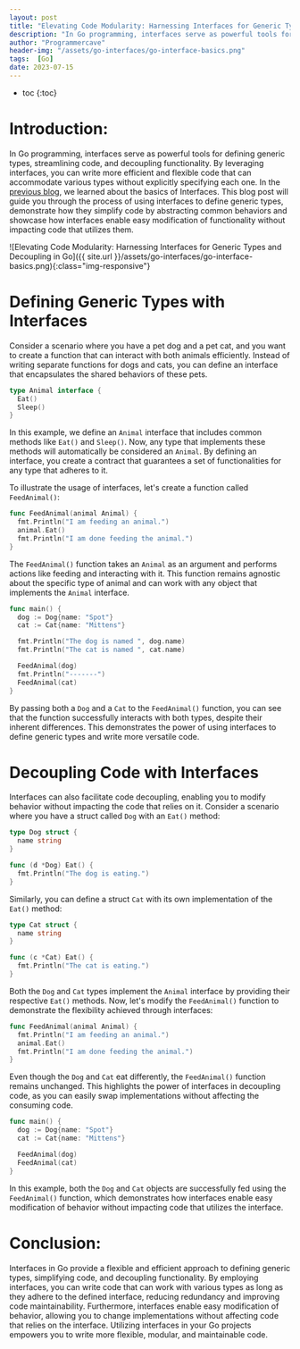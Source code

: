 ```yaml
---
layout: post
title: "Elevating Code Modularity: Harnessing Interfaces for Generic Types and Decoupling in Go"
description: "In Go programming, interfaces serve as powerful tools for defining generic types, streamlining code, and decoupling functionality. By leveraging interfaces, you can write more efficient and flexible code that can accommodate various types without explicitly specifying each one. This blog post will guide you through the process of using interfaces to define generic types, demonstrate how they simplify code by abstracting common behaviors and showcase how interfaces enable easy modification of functionality without impacting code that utilizes them."
author: "Programmercave"
header-img: "/assets/go-interfaces/go-interface-basics.png"
tags:  [Go]
date: 2023-07-15
---
```

* toc
{:toc}

# Introduction:

In Go programming, interfaces serve as powerful tools for defining generic types, streamlining code, and decoupling functionality. By leveraging interfaces, you can write more efficient and flexible code that can accommodate various types without explicitly specifying each one. In the [previous blog]({{site.url}}/blog/2023/07/14/Unleashing-the-Power-of-Interfaces-in-Go-Simplifying-Code-Flexibility), we learned about the basics of Interfaces. This blog post will guide you through the process of using interfaces to define generic types, demonstrate how they simplify code by abstracting common behaviors and showcase how interfaces enable easy modification of functionality without impacting code that utilizes them.

![Elevating Code Modularity: Harnessing Interfaces for Generic Types and Decoupling in Go]({{ site.url }}/assets/go-interfaces/go-interface-basics.png){:class="img-responsive"}

# Defining Generic Types with Interfaces

Consider a scenario where you have a pet dog and a pet cat, and you want to create a function that can interact with both animals efficiently. Instead of writing separate functions for dogs and cats, you can define an interface that encapsulates the shared behaviors of these pets.

```go
type Animal interface {
  Eat()
  Sleep()
}
```

In this example, we define an `Animal` interface that includes common methods like `Eat()` and `Sleep()`. Now, any type that implements these methods will automatically be considered an `Animal`. By defining an interface, you create a contract that guarantees a set of functionalities for any type that adheres to it.

To illustrate the usage of interfaces, let's create a function called `FeedAnimal()`:

```go
func FeedAnimal(animal Animal) {
  fmt.Println("I am feeding an animal.")
  animal.Eat()
  fmt.Println("I am done feeding the animal.")
}
```

The `FeedAnimal()` function takes an `Animal` as an argument and performs actions like feeding and interacting with it. This function remains agnostic about the specific type of animal and can work with any object that implements the `Animal` interface.

```go
func main() {
  dog := Dog{name: "Spot"}
  cat := Cat{name: "Mittens"}

  fmt.Println("The dog is named ", dog.name)
  fmt.Println("The cat is named ", cat.name)

  FeedAnimal(dog)
  fmt.Println("-------")
  FeedAnimal(cat)
}
```

By passing both a `Dog` and a `Cat` to the `FeedAnimal()` function, you can see that the function successfully interacts with both types, despite their inherent differences. This demonstrates the power of using interfaces to define generic types and write more versatile code.

# Decoupling Code with Interfaces

Interfaces can also facilitate code decoupling, enabling you to modify behavior without impacting the code that relies on it. Consider a scenario where you have a struct called `Dog` with an `Eat()` method:

```go
type Dog struct {
  name string
}

func (d *Dog) Eat() {
  fmt.Println("The dog is eating.")
}
```

Similarly, you can define a struct `Cat` with its own implementation of the `Eat()` method:

```go
type Cat struct {
  name string
}

func (c *Cat) Eat() {
  fmt.Println("The cat is eating.")
}
```

Both the `Dog` and `Cat` types implement the `Animal` interface by providing their respective `Eat()` methods. Now, let's modify the `FeedAnimal()` function to demonstrate the flexibility achieved through interfaces:

```go
func FeedAnimal(animal Animal) {
  fmt.Println("I am feeding an animal.")
  animal.Eat()
  fmt.Println("I am done feeding the animal.")
}
```

Even though the `Dog` and `Cat` eat differently, the `FeedAnimal()` function remains unchanged. This highlights the power of interfaces in decoupling code, as you can easily swap implementations without affecting the consuming code.

```go
func main() {
  dog := Dog{name: "Spot"}
  cat := Cat{name: "Mittens"}

  FeedAnimal(dog)
  FeedAnimal(cat)
}
```

In this example, both the `Dog` and `Cat` objects are successfully fed using the `FeedAnimal()` function, which demonstrates how interfaces enable easy modification of behavior without impacting code that utilizes the interface.

# Conclusion:

Interfaces in Go provide a flexible and efficient approach to defining generic types, simplifying code, and decoupling functionality. By employing interfaces, you can write code that can work with various types as long as they adhere to the defined interface, reducing redundancy and improving code maintainability. Furthermore, interfaces enable easy modification of behavior, allowing you to change implementations without affecting code that relies on the interface. Utilizing interfaces in your Go projects empowers you to write more flexible, modular, and maintainable code.